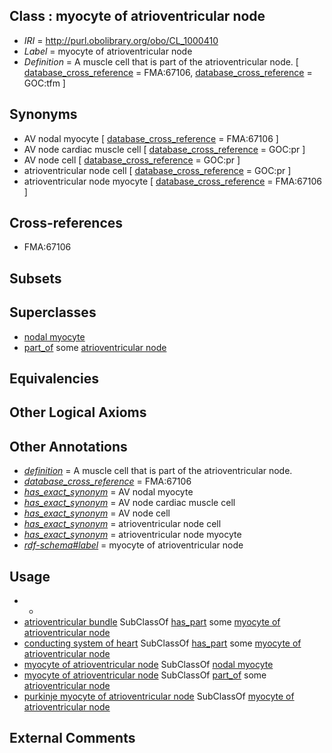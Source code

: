 
## Class : myocyte of atrioventricular node

 * *IRI* = http://purl.obolibrary.org/obo/CL_1000410
 * *Label* = myocyte of atrioventricular node
 * *Definition* = A muscle cell that is part of the atrioventricular node. [ [database_cross_reference](../../ef/oboInOwl#hasDbXref.md) = FMA:67106, [database_cross_reference](../../ef/oboInOwl#hasDbXref.md) = GOC:tfm ]

## Synonyms

 * AV nodal myocyte [ [database_cross_reference](../../ef/oboInOwl#hasDbXref.md) = FMA:67106 ]
 * AV node cardiac muscle cell [ [database_cross_reference](../../ef/oboInOwl#hasDbXref.md) = GOC:pr ]
 * AV node cell [ [database_cross_reference](../../ef/oboInOwl#hasDbXref.md) = GOC:pr ]
 * atrioventricular node cell [ [database_cross_reference](../../ef/oboInOwl#hasDbXref.md) = GOC:pr ]
 * atrioventricular node myocyte [ [database_cross_reference](../../ef/oboInOwl#hasDbXref.md) = FMA:67106 ]

## Cross-references

 * FMA:67106

## Subsets


## Superclasses

 * [nodal myocyte](../../CL/72/CL_0002072.md)
 * [part_of](../../BFO/50/BFO_0000050.md) some [atrioventricular node](../../UBERON/52/UBERON_0002352.md)

## Equivalencies


## Other Logical Axioms


## Other Annotations

 * *[definition](../../IAO/15/IAO_0000115.md)* = A muscle cell that is part of the atrioventricular node.
 * *[database_cross_reference](../../ef/oboInOwl#hasDbXref.md)* = FMA:67106
 * *[has_exact_synonym](../../ym/oboInOwl#hasExactSynonym.md)* = AV nodal myocyte
 * *[has_exact_synonym](../../ym/oboInOwl#hasExactSynonym.md)* = AV node cardiac muscle cell
 * *[has_exact_synonym](../../ym/oboInOwl#hasExactSynonym.md)* = AV node cell
 * *[has_exact_synonym](../../ym/oboInOwl#hasExactSynonym.md)* = atrioventricular node cell
 * *[has_exact_synonym](../../ym/oboInOwl#hasExactSynonym.md)* = atrioventricular node myocyte
 * *[rdf-schema#label](../../el/rdf-schema#label.md)* = myocyte of atrioventricular node

## Usage

 * -
 * [atrioventricular bundle](../../UBERON/53/UBERON_0002353.md) SubClassOf [has_part](../../BFO/51/BFO_0000051.md) some [myocyte of atrioventricular node](../../CL/10/CL_1000410.md)
 * [conducting system of heart](../../UBERON/50/UBERON_0002350.md) SubClassOf [has_part](../../BFO/51/BFO_0000051.md) some [myocyte of atrioventricular node](../../CL/10/CL_1000410.md)
 * [myocyte of atrioventricular node](../../CL/10/CL_1000410.md) SubClassOf [nodal myocyte](../../CL/72/CL_0002072.md)
 * [myocyte of atrioventricular node](../../CL/10/CL_1000410.md) SubClassOf [part_of](../../BFO/50/BFO_0000050.md) some [atrioventricular node](../../UBERON/52/UBERON_0002352.md)
 * [purkinje myocyte of atrioventricular node](../../CL/79/CL_1000479.md) SubClassOf [myocyte of atrioventricular node](../../CL/10/CL_1000410.md)

## External Comments

